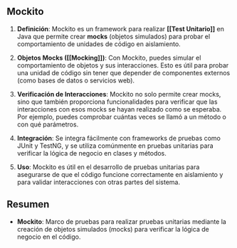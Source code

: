 ## Mockito

1. **Definición**: Mockito es un framework para realizar **[[Test Unitario]]** en Java que permite crear **mocks** (objetos simulados) para probar el comportamiento de unidades de código en aislamiento.

2. **Objetos Mocks ([[Mocking]])**: Con Mockito, puedes simular el comportamiento de objetos y sus interacciones. Esto es útil para probar una unidad de código sin tener que depender de componentes externos (como bases de datos o servicios web).

3. **Verificación de Interacciones**: Mockito no solo permite crear mocks, sino que también proporciona funcionalidades para verificar que las interacciones con esos mocks se hayan realizado como se esperaba. Por ejemplo, puedes comprobar cuántas veces se llamó a un método o con qué parámetros.

4. **Integración**: Se integra fácilmente con frameworks de pruebas como JUnit y TestNG, y se utiliza comúnmente en pruebas unitarias para verificar la lógica de negocio en clases y métodos.

5. **Uso**: Mockito es útil en el desarrollo de pruebas unitarias para asegurarse de que el código funcione correctamente en aislamiento y para validar interacciones con otras partes del sistema.

## Resumen

- **Mockito**: Marco de pruebas para realizar pruebas unitarias mediante la creación de objetos simulados (mocks) para verificar la lógica de negocio en el código.